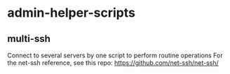# admin-helper-scripts

## multi-ssh
Connect to several servers by one script to perform routine operations
For the net-ssh reference, see this repo: https://github.com/net-ssh/net-ssh/
